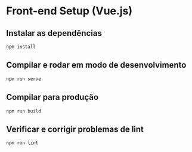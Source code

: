 # Front-end Setup (Vue.js)

## Instalar as dependências

    npm install

## Compilar e rodar em modo de desenvolvimento

    npm run serve

## Compilar para produção

    npm run build

## Verificar e corrigir problemas de lint

    npm run lint